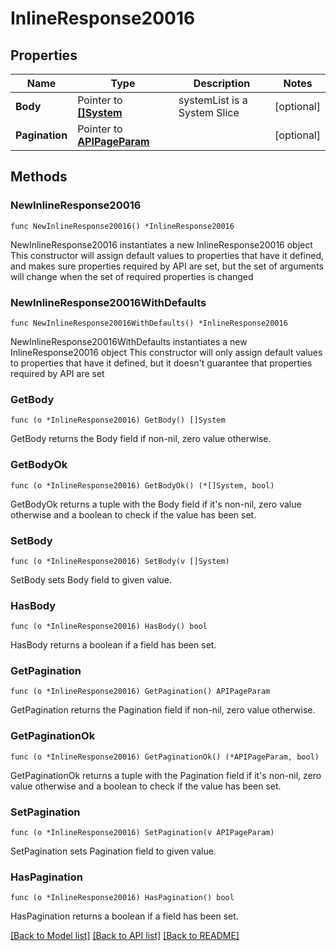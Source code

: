 # InlineResponse20016

## Properties

Name | Type | Description | Notes
------------ | ------------- | ------------- | -------------
**Body** | Pointer to [**[]System**](System.md) | systemList is a System Slice | [optional] 
**Pagination** | Pointer to [**APIPageParam**](APIPageParam.md) |  | [optional] 

## Methods

### NewInlineResponse20016

`func NewInlineResponse20016() *InlineResponse20016`

NewInlineResponse20016 instantiates a new InlineResponse20016 object
This constructor will assign default values to properties that have it defined,
and makes sure properties required by API are set, but the set of arguments
will change when the set of required properties is changed

### NewInlineResponse20016WithDefaults

`func NewInlineResponse20016WithDefaults() *InlineResponse20016`

NewInlineResponse20016WithDefaults instantiates a new InlineResponse20016 object
This constructor will only assign default values to properties that have it defined,
but it doesn't guarantee that properties required by API are set

### GetBody

`func (o *InlineResponse20016) GetBody() []System`

GetBody returns the Body field if non-nil, zero value otherwise.

### GetBodyOk

`func (o *InlineResponse20016) GetBodyOk() (*[]System, bool)`

GetBodyOk returns a tuple with the Body field if it's non-nil, zero value otherwise
and a boolean to check if the value has been set.

### SetBody

`func (o *InlineResponse20016) SetBody(v []System)`

SetBody sets Body field to given value.

### HasBody

`func (o *InlineResponse20016) HasBody() bool`

HasBody returns a boolean if a field has been set.

### GetPagination

`func (o *InlineResponse20016) GetPagination() APIPageParam`

GetPagination returns the Pagination field if non-nil, zero value otherwise.

### GetPaginationOk

`func (o *InlineResponse20016) GetPaginationOk() (*APIPageParam, bool)`

GetPaginationOk returns a tuple with the Pagination field if it's non-nil, zero value otherwise
and a boolean to check if the value has been set.

### SetPagination

`func (o *InlineResponse20016) SetPagination(v APIPageParam)`

SetPagination sets Pagination field to given value.

### HasPagination

`func (o *InlineResponse20016) HasPagination() bool`

HasPagination returns a boolean if a field has been set.


[[Back to Model list]](../README.md#documentation-for-models) [[Back to API list]](../README.md#documentation-for-api-endpoints) [[Back to README]](../README.md)


